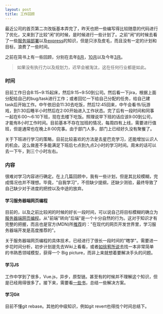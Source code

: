 ```yaml
---
layout: post
title: 工作回顾
---
```


最近公司的首页第二次改版基本弄完了，昨天也把一些编写得比较随意的代码进行了优化，又来到了比较"闲"的时候，是时候进行一些计划了。之前"闲"的时候去看了一些[服务端部署](https://github.com/RuoChen95/imooc-nuxt-study-project)以及[express](https://github.com/RuoChen95/imooc-express-movie-project)的知识，但是只涉及皮毛，而且没有一定的计划和目标，浪费了一些时间。

之前在简书上有一些回顾，分别在去年[8月](https://www.jianshu.com/p/bfd2798924f8)，[10月](https://www.jianshu.com/p/1e9358f4a3db)以及今年[3月](https://www.jianshu.com/p/5ffe75782434)。

> 如果没有执行力以及规划力，迟早会被淘汰，这在任何行业都是如此。

### 时间

目前工作日会8:15~9:15起床，然后9:15~9:50到公司。然后看一下jira，根据上面分配给自己的bug/task进行工作；或者回忆一下给自己分配的任务，给自己建task后开始工作。中午依旧会11:30去吃饭，然后12:45回来，中午会看书/玩游戏，到1:30后睡半小时然后在2:00开始进入工作状态。完了后有一段时间和同事一起在6:00～6:10下班，现在去楼下吃饭。照理说早下班的话应该9:00到公司，才能有8小时工作时间。目前基本不存在加班的情况，每周四有上线，需要进行值班，但是通常也在晚上8:00完事。由于部门人多，部门上已经好久没有聚餐了。

关于下班进行学习的策略，目前比较喜欢的方法是去星巴克学习，还能增加认识人的机会。这么做差不多能满足下班后七点到九点2小时的学习时间。周末的话可以去一下午，到三个小时左右。

### 内容

很难对学习内容进行确定。在上几篇回顾中，我有一些计划，但是其比较模糊，完成情况也并不理想。毕竟，"自我学习"，不但缺少提纲，还缺少测验，最终导致了自己缺少对于进度的把控以及中途的放弃。

#### 学习服务器端网页编程

目前的，以及之前比较闲的时候的好长一段时间，可以说自己将目标模糊的确立为[服务器端网页编程](https://developer.mozilla.org/zh-CN/docs/Learn/Server-side)。从"前端"转向"后端"是一个十分自然的行为。这对于知识才有完整的把握，而且也是官方(MDN)所[推荐](https://developer.mozilla.org/zh-CN/docs/Learn/Server-side)的："在现代的网页开发世界里，学习服务器端开发是高度推荐的"。

关于服务器端网页编程的具体技术，已经进行了很长一段时间的"瞎学"。需要进一步花时间分析，初步计划是先去Wiki上看看，或者[如徐宥所说](https://blog.youxu.info/2012/02/02/software-tools-1/)去找一本非常简单的书熟悉领域模型，获得一个 Big picture，而非上来就想着要解决手头的问题。

#### 学习JS

工作中学到了很多，Vue.js，异步，原型链。甚至有的时候并不理解这个知识，但是已经用得很多了。接下来，需要看[一些书](https://book.douban.com/subject/26351021/)，总结一些解决方案。

#### 学习Git

目前不懂git rebase。其他的中级知识，例如git revert也得找个时间总结下。





